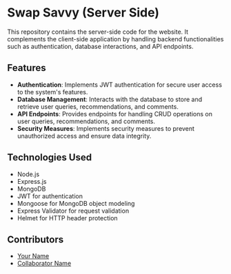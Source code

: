 # Swap Savvy (Server Side)

This repository contains the server-side code for the website. It complements the client-side application by handling backend functionalities such as authentication, database interactions, and API endpoints.

## Features

- **Authentication**: Implements JWT authentication for secure user access to the system's features.
- **Database Management**: Interacts with the database to store and retrieve user queries, recommendations, and comments.
- **API Endpoints**: Provides endpoints for handling CRUD operations on user queries, recommendations, and comments.
- **Security Measures**: Implements security measures to prevent unauthorized access and ensure data integrity.

## Technologies Used

- Node.js
- Express.js
- MongoDB
- JWT for authentication
- Mongoose for MongoDB object modeling
- Express Validator for request validation
- Helmet for HTTP header protection

## Contributors

- [Your Name](https://github.com/your-username)
- [Collaborator Name](https://github.com/collaborator-username)
